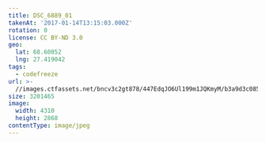 ```yaml
---
title: DSC_6889_01
takenAt: '2017-01-14T13:15:03.000Z'
rotation: 0
license: CC BY-ND 3.0
geo:
  lat: 68.60852
  lng: 27.419042
tags:
  - codefreeze
url: >-
  //images.ctfassets.net/bncv3c2gt878/447EdqJO6Ul199m1JQKmyM/b3a9d3c085f14fcab44aba28e97474e1/dsc_6889_01_32117679540_o
size: 3201465
image:
  width: 4310
  height: 2868
contentType: image/jpeg
---
```


